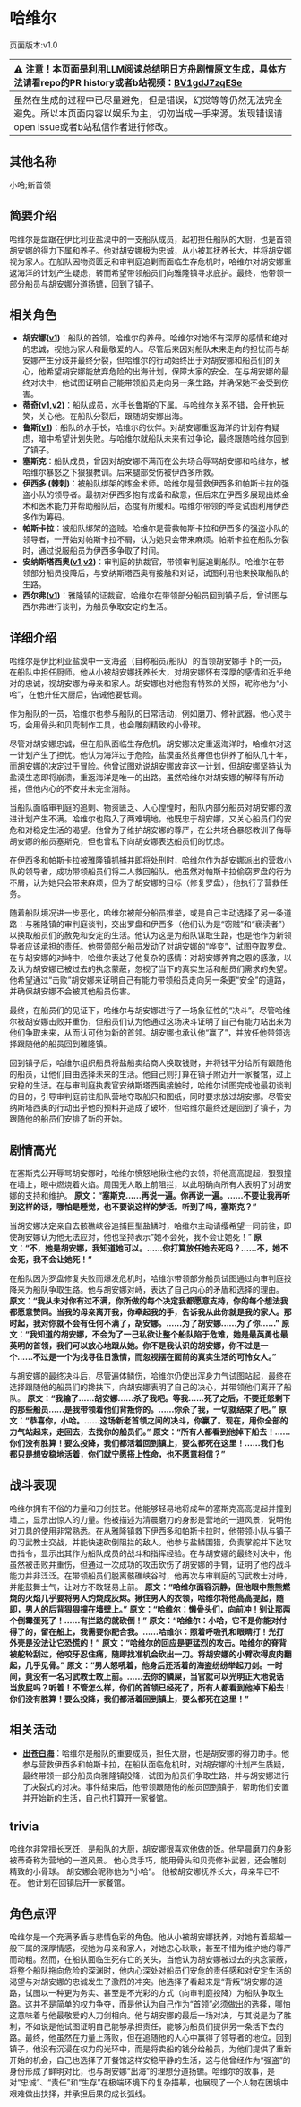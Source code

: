 # 哈维尔
页面版本:v1.0
 

| :warning: 注意！本页面是利用LLM阅读总结明日方舟剧情原文生成，具体方法请看repo的PR history或者b站视频：[BV1gdJ7zqESe](https://www.bilibili.com/video/BV1gdJ7zqESe/)         |
|:----------------------------|
| 虽然在生成的过程中已尽量避免，但是错误，幻觉等等仍然无法完全避免。所以本页面内容以娱乐为主，切勿当成一手来源。发现错误请open issue或者b站私信作者进行修改。|



## 其他名称
小哈;新首领
## 简要介绍
哈维尔是盘踞在伊比利亚盐漠中的一支船队成员，起初担任船队的大厨，也是首领胡安娜的得力下属和养子。他对胡安娜极为忠诚，从小被其抚养长大，并将胡安娜视为家人。在船队因物资匮乏和审判庭追剿而面临生存危机时，哈维尔对胡安娜重返海洋的计划产生疑虑，转而希望带领船员们向雅隆镇寻求庇护。最终，他带领一部分船员与胡安娜分道扬镳，回到了镇子。
## 相关角色
-   **胡安娜([v1](extended_char_hu_an_na.md))**：船队的首领，哈维尔的养母。哈维尔对她怀有深厚的感情和绝对的忠诚，视她为家人和最敬爱的人。尽管后来因对船队未来走向的担忧而与胡安娜产生分歧并最终分裂，但哈维尔的行动始终出于对胡安娜和船员们的关心，他希望胡安娜能放弃危险的出海计划，保障大家的安全。在与胡安娜的最终对决中，他试图证明自己能带领船员走向另一条生路，并确保她不会受到伤害。
-   **蒂奇([v1](extended_char_di_qi.md),[v2](../char_v3/extended_char_di_qi.md))**：船队成员，水手长鲁斯的下属。与哈维尔关系不错，会开他玩笑，关心他。在船队分裂后，跟随胡安娜出海。
-   **鲁斯([v1](extended_char_lu_si.md))**：船队的水手长，哈维尔的伙伴。对胡安娜重返海洋的计划存有疑虑，暗中希望计划失败。与哈维尔就船队未来有过争论，最终跟随哈维尔回到了镇子。
-   **塞斯克**：船队成员，曾因对胡安娜不满而在公共场合辱骂胡安娜和哈维尔，被哈维尔暴怒之下狠狠教训。后来腿部受伤被伊西多所救。
-   **伊西多 (棘刺)**：被船队绑架的炼金术师。哈维尔是营救伊西多和帕斯卡拉的强盗小队的领导者。最初对伊西多抱有戒备和敌意，但后来在伊西多展现出炼金术和医术能力并帮助船队后，态度有所缓和。哈维尔带领的哗变试图利用伊西多作为筹码。
-   **帕斯卡拉**：被船队绑架的盗贼。哈维尔是营救帕斯卡拉和伊西多的强盗小队的领导者，一开始对帕斯卡拉不屑，认为她只会带来麻烦。帕斯卡拉在船队分裂时，通过说服船员为伊西多争取了时间。
-   **安纳斯塔西奥([v1](extended_char_an_na_si_ta_xi_ao.md),[v2](../char_v3/extended_char_an_na_si_ta_xi_ao.md))**：审判庭的执裁官，带领审判庭追剿船队。哈维尔在带领部分船员投降后，与安纳斯塔西奥有接触和对话，试图利用他来换取船队的生路。
-   **西尔弗([v1](extended_char_xi_er_fu.md))**：雅隆镇的证裁官。哈维尔在带领部分船员回到镇子后，曾试图与西尔弗进行谈判，为船员争取安定的生活。
## 详细介绍
哈维尔是伊比利亚盐漠中一支海盗（自称船员/船队）的首领胡安娜手下的一员，在船队中担任厨师。他从小被胡安娜抚养长大，对胡安娜怀有深厚的感情和近乎绝对的忠诚，视胡安娜为母亲和家人。胡安娜也对他抱有特殊的关照，昵称他为“小哈”，在他升任大厨后，告诫他要低调。

作为船队的一员，哈维尔也参与船队的日常活动，例如磨刀、修补武器。他心灵手巧，会用骨头和贝壳制作工具，也会雕刻精致的小骨球。

尽管对胡安娜忠诚，但在船队面临生存危机，胡安娜决定重返海洋时，哈维尔对这一计划产生了担忧。他认为海洋过于危险，盐漠虽然贫瘠但也供养了船队几十年，而胡安娜的决定过于冒险。他曾试图劝说胡安娜放弃这一计划，但胡安娜坚持认为盐漠生态即将崩溃，重返海洋是唯一的出路。虽然哈维尔对胡安娜的解释有所动摇，但他内心的不安并未完全消除。

当船队面临审判庭的追剿、物资匮乏、人心惶惶时，船队内部分船员对胡安娜的激进计划产生不满。哈维尔也陷入了两难境地，他既忠于胡安娜，又关心船员们的安危和对稳定生活的渴望。他曾为了维护胡安娜的尊严，在公共场合暴怒教训了侮辱胡安娜的船员塞斯克，但也曾私下向胡安娜表达船员们的忧虑。

在伊西多和帕斯卡拉被雅隆镇抓捕并即将处刑时，哈维尔作为胡安娜派出的营救小队的领导者，成功带领船员们将二人救回船队。他虽然对帕斯卡拉偷窃罗盘的行为不屑，认为她只会带来麻烦，但为了胡安娜的目标（修复罗盘），他执行了营救任务。

随着船队境况进一步恶化，哈维尔被部分船员推举，或是自己主动选择了另一条道路：与雅隆镇的审判庭谈判，交出罗盘和伊西多（他们认为是“窃贼”和“亵渎者”）以换取船员们的赦免和安定的生活。他认为这是为船队谋取生路，也是他作为新领导者应该承担的责任。他带领部分船员发动了对胡安娜的“哗变”，试图夺取罗盘。在与胡安娜的对峙中，哈维尔表达了他复杂的感情：对胡安娜养育之恩的感激，以及认为胡安娜已被过去的执念蒙蔽，忽视了当下的真实生活和船员们需求的失望。他希望通过“击败”胡安娜来证明自己有能力带领船员走向另一条更“安全”的道路，并确保胡安娜不会被其他船员伤害。

最终，在船员们的见证下，哈维尔与胡安娜进行了一场象征性的“决斗”。尽管哈维尔被胡安娜击败并重伤，但船员们认为他通过这场决斗证明了自己有能力站出来为他们争取未来，从而认可他为新的首领。胡安娜也承认他“赢了”，并放任他带领选择跟随他的船员回到雅隆镇。

回到镇子后，哈维尔组织船员将盐船卖给商人换取钱财，并将钱平分给所有跟随他的船员，让他们自由选择未来的生活。他自己则打算在镇子附近开一家餐馆，过上安稳的生活。在与审判庭执裁官安纳斯塔西奥接触时，哈维尔试图完成他最初谈判的目的，引导审判庭前往船队营地夺取船只和图纸，同时要求放过胡安娜。尽管安纳斯塔西奥的行动出乎他的预料并造成了破坏，但哈维尔最终还是回到了镇子，为跟随他的船员们安排了新的开始。
## 剧情高光
在塞斯克公开辱骂胡安娜时，哈维尔愤怒地揪住他的衣领，将他高高提起，狠狠撞在墙上，眼中燃烧着火焰。周围无人敢上前阻拦，以此明确向所有人表明了对胡安娜的支持和维护。
**原文：“塞斯克......再说一遍。你再说一遍。......不要让我再听到这样的话，哪怕是睡觉，也不要说这样的梦话。听到了吗，塞斯克？”**

当胡安娜决定亲自去骸礁峡谷追捕巨型盐鳞时，哈维尔主动请缨希望一同前往，即使胡安娜认为他无法应对，他也坚持表示“她不会死，我不会让她死！”
**原文：“不，她是胡安娜，我知道她可以。......你打算放任她去死吗？......不，她不会死，我不会让她死！”**

在船队因为罗盘修复失败而爆发危机时，哈维尔带领部分船员试图通过向审判庭投降来为船队争取生路。他与胡安娜对峙，表达了自己内心的矛盾和选择的理由。
**原文：“我从未对你有过不满，你所做的每个决定我都愿意支持，你的每个想法我都愿意赞同。当我的母亲离开我，你牵起我的手，告诉我从此你就是我的家人。那时起，我对你就不会有任何不满了，胡安娜。......为了胡安娜......为了你......”**
**原文：“我知道的胡安娜，不会为了一己私欲让整个船队陷于危难，她是最英勇也最英明的首领，我们可以放心地跟从她。你不是我认识的胡安娜，你不过是一个......不过是一个为找寻往日激情，而忽视摆在面前的真实生活的可怜女人。”**

与胡安娜的最终决斗后，尽管遍体鳞伤，哈维尔仍使出浑身力气试图站起，最终在选择跟随他的船员们的搀扶下，向胡安娜表明了自己的决心，并带领他们离开了船队。
**原文：“我输了......胡安娜......杀了我吧。等我......死了之后，不要迁怒剩下的那些船员......是我带领着他们背叛你的。......你杀了我，一切就结束了吧。”**
**原文：“恭喜你，小哈。......这场新老首领之间的决斗，你赢了。现在，用你全部的力气站起来，走回去，去找你的船员们。”**
**原文：“所有人都看到他掉下船去！......你们没有胜算！要么投降，我们都活着回到镇上，要么都死在这里！......我们也都只是想安稳地活着，你们就宁愿搭上性命，也不愿意相信？”**
## 战斗表现
哈维尔拥有不俗的力量和刀剑技艺。他能够轻易地将成年的塞斯克高高提起并撞到墙上，显示出惊人的力量。他被描述为清晨磨刀的身影是营地的一道风景，说明他对刀具的使用非常熟悉。在从雅隆镇救下伊西多和帕斯卡拉时，他带领小队与镇子的习武教士交战，并能快速砍倒阻拦的敌人。他参与盐鳞围猎，负责掌舵并下达攻击指令，显示出其作为船队成员的战斗和指挥经验。在与胡安娜的最终对决中，他虽然被击败并重伤，但通过一次成功的攻击砍伤了胡安娜的手臂，证明了他的战斗能力并非泛泛。在带领船员们脱离骸礁峡谷时，他再次与审判庭的习武教士对峙，并能鼓舞士气，让对方不敢轻易上前。
**原文：“哈维尔面容沉静，但他眼中熊熊燃烧的火焰几乎要将男人灼烧成灰烬。揪住男人的衣领，哈维尔将他高高提起，随即，男人的后背狠狠撞在墙壁上。”**
**原文：“哈维尔：懒骨头们，向前冲！别让那两个倒霉蛋死了！......有拦路的就砍倒！”**
**原文：“哈维尔：小哈，它不是你能对付得了的，留在船上，我需要你配合我。......哈维尔：照着呼吸孔和眼睛打！光打外壳是没法让它恐慌的！”**
**原文：“哈维尔的回应是更猛烈的攻击。哈维尔的脊背被舵轮刮过，他咬牙忍住痛，随即找准机会砍出一刀。将胡安娜的小臂砍得皮肉翻起，几乎见骨。”**
**原文：“男人怒吼着，他身后还活着的海盗纷纷举起刀剑。一时间，竟没有一名习武教士敢上前。......去你的鳞屎，当官就可以光明正大地说话当放屁吗？听着！不管怎么样，你们的首领已经死了，所有人都看到他掉下船去！你们没有胜算！要么投降，我们都活着回到镇上，要么都死在这里！”**
## 相关活动
-   **[出苍白海](../stories/act39side.md)**：哈维尔是船队的重要成员，担任大厨，也是胡安娜的得力助手。他参与营救伊西多和帕斯卡拉，在船队面临危机时，对胡安娜的计划产生质疑，最终带领一部分船员向雅隆镇投降，试图为船员们争取生路，并与胡安娜进行了决裂式的对决。事件结束后，他带领跟随他的船员回到镇子，帮助他们安置并开始新的生活，自己也打算开一家餐馆。
## trivia
哈维尔非常擅长烹饪，是船队的大厨，胡安娜很喜欢他做的饭。他早晨磨刀的身影被蒂奇称为营地的一道风景。
他心灵手巧，能用骨头和贝壳修补武器，还会雕刻精致的小骨球。
胡安娜会昵称他为“小哈”。
他被胡安娜抚养长大，母亲早已不在。
他计划在回镇后开一家餐馆。
## 角色点评
哈维尔是一个充满矛盾与悲情色彩的角色。他从小被胡安娜抚养，对她有着超越一般下属的深厚情感，视她为母亲和家人，对她忠心耿耿，甚至不惜为维护她的尊严而动粗。然而，在船队面临生死存亡的关头，当他认为胡安娜被过去的执念蒙蔽，将整个船队拖向危险的深渊时，他内心深处对船员们安危的责任感和对安定生活的渴望与对胡安娜的忠诚发生了激烈的冲突。他选择了看起来是“背叛”胡安娜的道路，试图以一种更为务实、甚至是不光彩的方式（向审判庭投降）为船队争取生路。这并不是简单的权力争夺，而是他认为自己作为“首领”必须做出的选择，哪怕这意味着与他最敬爱的人刀剑相向。他与胡安娜的最后一场对决，与其说是为了胜利，不如说是他试图证明自己能够承担责任，能够为船员们提供另一条活下去的路。最终，他虽然在力量上落败，但在追随他的人心中赢得了领导者的地位。回到镇子，他没有沉浸在权力的光环中，而是将卖船的钱分给船员，为他们提供了重新开始的机会，自己也选择了开餐馆这样安稳平静的生活，这与他曾经作为“强盗”的身份形成了鲜明对比，也与胡安娜“出海”的理想分道扬镳。哈维尔的故事，是对“忠诚”、“责任”和“生存”在极端环境下的复杂描摹，也展现了一个人物在困境中艰难做出抉择，并承担后果的成长弧线。